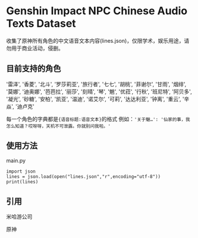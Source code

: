 # Genshin Impact NPC Chinese Audio Texts Dataset
 
 收集了原神所有角色的中文语音文本内容(lines.json)，仅限学术，娱乐用途，请勿用于商业活动，侵删。

 ## 目前支持的角色

'雷泽', '香菱', '北斗', '罗莎莉亚', '旅行者', '七七', '胡桃', '菲谢尔', '甘雨', '烟绯', '莫娜', '迪奥娜', '芭芭拉', '丽莎', '刻晴', '琴', '魈', '优菈', '行秋', '班尼特', '阿贝多', '凝光', '砂糖', '安柏', '凯亚', '温迪', '诺艾尔', '可莉', '达达利亚', '钟离', '重云', '辛焱', '迪卢克'

每一个角色的字典都是`{语音标题:语音文本}`的格式
例如：`'关于魈…': '仙家的事，我怎么知道？哎呀呀，天机不可泄露。你就别问我啦。'`

## 使用方法
main.py
```
import json
lines = json.load(open("lines.json","r",encoding="utf-8"))
print(lines)
```

## 引用

米哈游公司

原神
